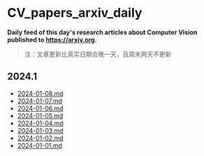# CV_papers_arxiv_daily
**Daily feed of this day's research articles about Computer Vision published to https://arxiv.org.**
> 注：文章更新比真实日期会晚一天，且周末两天不更新

## 2024.1
* [2024-01-08.md](./data/2024-01/2024-01-08.md)
* [2024-01-07.md](./data/2024-01/2024-01-07.md)
* [2024-01-06.md](./data/2024-01/2024-01-06.md)
* [2024-01-05.md](./data/2024-01/2024-01-05.md)
* [2024-01-04.md](./data/2024-01/2024-01-04.md)
* [2024-01-03.md](./data/2024-01/2024-01-03.md)
* [2024-01-02.md](./data/2024-01/2024-01-02.md)
* [2024-01-01.md](./data/2024-01/2024-01-01.md)